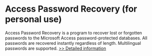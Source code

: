 # Access Password Recovery (for personal use)
Access Password Recovery is a program to recover lost or forgotten passwords to the Microsoft Access password-protected databases. All passwords are recovered instantly regardless of length. Multilingual passwords are supported.
[>> Detailed information](https://secure.shareit.com/shareit/product.html?productid=190148&affiliateid=200057808)